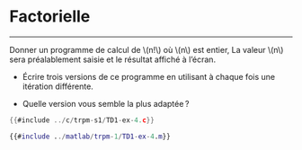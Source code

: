# Factorielle
-------------

Donner un programme de calcul de \\(n!\\) où \\(n\\) est entier, La valeur \\(n\\) sera préalablement saisie et le résultat affiché à l’écran.

- Écrire trois versions de ce programme en utilisant à chaque fois une itération différente.

- Quelle version vous semble la plus adaptée ?

<div class="tabbed-blocks">


```c
{{#include ../c/trpm-s1/TD1-ex-4.c}}
```

```matlab
{{#include ../matlab/trpm-1/TD1-ex-4.m}}
```
</div>
